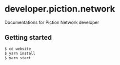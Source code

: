 # developer.piction.network

Documentations for Piction Network developer

## Getting started

```sh
$ cd website
$ yarn install
$ yarn start
```